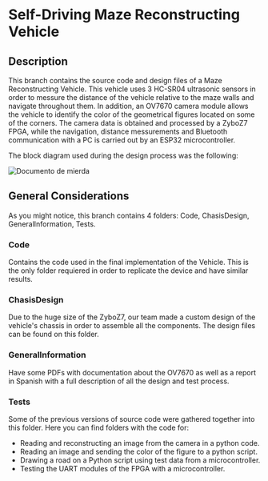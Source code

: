 # Self-Driving Maze Reconstructing Vehicle

## Description

This branch contains the source code and design files of a Maze Reconstructing Vehicle. This vehicle uses 3 HC-SR04 ultrasonic sensors in order to messure the distance of the vehicle relative to the maze walls and navigate throughout them. In addition, an OV7670 camera module allows the vehicle to identify the color of the geometrical figures located on some of the corners. The camera data is obtained and processed by a ZyboZ7 FPGA, while the navigation, distance messurements and Bluetooth communication with a PC is carried out by an ESP32 microcontroller.

The block diagram used during the design process was the following:

![Documento de mierda](https://user-images.githubusercontent.com/43284148/128103514-d38c02cc-d4bb-449f-b161-06a21d6219ce.png)



## General Considerations

As you might notice, this branch contains 4 folders: Code, ChasisDesign, GeneralInformation, Tests.

### Code

Contains the code used in the final implementation of the Vehicle. This is the only folder requiered in order to replicate the device and have similar results.

### ChasisDesign 

Due to the huge size of the ZyboZ7, our team made a custom design of the vehicle's chassis in order to assemble all the components. The design files can be found on this folder.

### GeneralInformation

Have some PDFs with documentation about the OV7670 as well as a report in Spanish with a full description of all the design and test process.

### Tests

Some of the previous versions of source code were gathered together into this folder. Here you can find folders with the code for: 
<ul>
  <li> Reading and reconstructing an image from the camera in a python code. </li>
  <li> Reading an image and sending the color of the figure to a python script.</li>
  <li> Drawing a road on a Python script using test data from a microcontroller. </li>
  <li> Testing the UART modules of the FPGA with a microcontroller.</li>
</ul>

